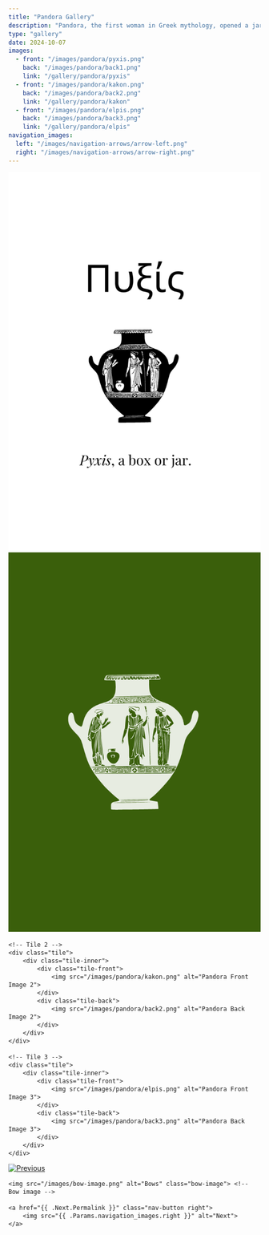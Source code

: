 ```yaml
---
title: "Pandora Gallery"
description: "Pandora, the first woman in Greek mythology, opened a jar that unleashed all evils into the world. Yet hope remained."
type: "gallery"
date: 2024-10-07
images:
  - front: "/images/pandora/pyxis.png"
    back: "/images/pandora/back1.png"
    link: "/gallery/pandora/pyxis"
  - front: "/images/pandora/kakon.png"
    back: "/images/pandora/back2.png"
    link: "/gallery/pandora/kakon"
  - front: "/images/pandora/elpis.png"
    back: "/images/pandora/back3.png"
    link: "/gallery/pandora/elpis"
navigation_images:
  left: "/images/navigation-arrows/arrow-left.png"
  right: "/images/navigation-arrows/arrow-right.png"
---
```


<!-- Gallery Content -->
<div class="image-tile-container">
    <!-- Tile 1 -->
    <div class="tile">
        <div class="tile-inner">
            <div class="tile-front">
                <img src="/images/pandora/pyxis.png" alt="Pandora Front Image 1">
            </div>
            <div class="tile-back">
                <img src="/images/pandora/back1.png" alt="Pandora Back Image 1">
            </div>
        </div>
    </div>
    
    <!-- Tile 2 -->
    <div class="tile">
        <div class="tile-inner">
            <div class="tile-front">
                <img src="/images/pandora/kakon.png" alt="Pandora Front Image 2">
            </div>
            <div class="tile-back">
                <img src="/images/pandora/back2.png" alt="Pandora Back Image 2">
            </div>
        </div>
    </div>
    
    <!-- Tile 3 -->
    <div class="tile">
        <div class="tile-inner">
            <div class="tile-front">
                <img src="/images/pandora/elpis.png" alt="Pandora Front Image 3">
            </div>
            <div class="tile-back">
                <img src="/images/pandora/back3.png" alt="Pandora Back Image 3">
            </div>
        </div>
    </div>

<div class="gallery-navigation">
    <a href="{{ .Prev.Permalink }}" class="nav-button left">
        <img src="{{ .Params.navigation_images.left }}" alt="Previous">
    </a>

    <img src="/images/bow-image.png" alt="Bows" class="bow-image"> <!-- Bow image -->
    
    <a href="{{ .Next.Permalink }}" class="nav-button right">
        <img src="{{ .Params.navigation_images.right }}" alt="Next">
    </a>    
</div>

</div>
